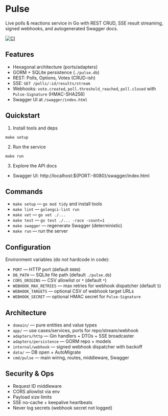# Pulse

Live polls & reactions service in Go with REST CRUD, SSE result streaming, signed webhooks, and autogenerated Swagger docs.

[![CI](https://github.com/robjsliwa/pulse/actions/workflows/ci.yml/badge.svg?branch=main)](https://github.com/robjsliwa/pulse/actions/workflows/ci.yml)

## Features
- Hexagonal architecture (ports/adapters)
- GORM + SQLite persistence (`./pulse.db`)
- REST: Polls, Options, Votes (CRUD-ish)
- SSE: `GET /polls/:id/results/stream`
- Webhooks: `vote.created`, `poll.threshold_reached`, `poll.closed` with `Pulse-Signature` (HMAC-SHA256)
- Swagger UI at `/swagger/index.html`

## Quickstart

1) Install tools and deps

```
make setup
```

2) Run the service

```
make run
```

3) Explore the API docs

- Swagger UI: http://localhost:${PORT:-8080}/swagger/index.html

## Commands

- `make setup` — `go mod tidy` and install tools
- `make lint` — `golangci-lint run`
- `make vet` — `go vet ./...`
- `make test` — `go test ./... -race -count=1`
- `make swagger` — regenerate Swagger (deterministic)
- `make run` — run the server

## Configuration

Environment variables (do not hardcode in code):

- `PORT` — HTTP port (default `8080`)
- `DB_PATH` — SQLite file path (default `./pulse.db`)
- `CORS_ORIGINS` — CSV allowlist or `*` (default `*`)
- `WEBHOOK_MAX_RETRIES` — max retries for webhook dispatcher (default `5`)
- `WEBHOOK_TARGETS` — optional CSV of webhook target URLs
- `WEBHOOK_SECRET` — optional HMAC secret for `Pulse-Signature`

## Architecture

- `domain/` — pure entities and value types
- `app/` — use cases/services, ports for repo/stream/webhook
- `adapters/http` — Gin handlers + DTOs + SSE broadcaster
- `adapters/persistence` — GORM repo + models
- `internal/webhook` — signed webhook dispatcher with backoff
- `data/` — DB open + AutoMigrate
- `cmd/pulse` — main wiring, routes, middleware, Swagger

## Security & Ops

- Request ID middleware
- CORS allowlist via env
- Payload size limits
- SSE no-cache + keepalive heartbeats
- Never log secrets (webhook secret not logged)

